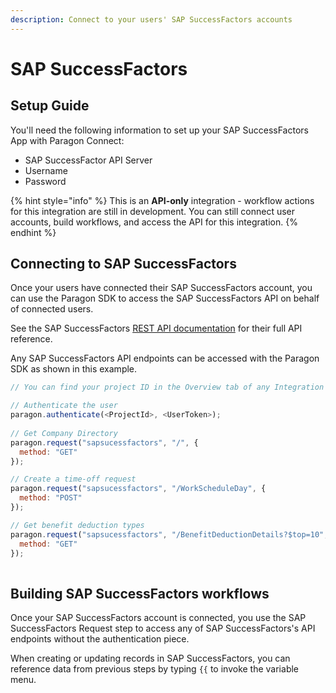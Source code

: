 ```yaml
---
description: Connect to your users' SAP SuccessFactors accounts
---
```


# SAP SuccessFactors

## Setup Guide

You'll need the following information to set up your SAP SuccessFactors App with Paragon Connect:

* SAP SuccessFactor API Server
* Username
* Password

{% hint style="info" %}
This is an **API-only** integration - workflow actions for this integration are still in development. You can still connect user accounts, build workflows, and access the API for this integration.
{% endhint %}

## Connecting to SAP SuccessFactors

Once your users have connected their SAP SuccessFactors account, you can use the Paragon SDK to access the SAP SuccessFactors API on behalf of connected users.

See the SAP SuccessFactors [REST API documentation](https://api.sap.com/package/SuccessFactorsEmployeeCentral/all) for their full API reference.

Any SAP SuccessFactors API endpoints can be accessed with the Paragon SDK as shown in this example.

```javascript
// You can find your project ID in the Overview tab of any Integration

// Authenticate the user
paragon.authenticate(<ProjectId>, <UserToken>);
            
// Get Company Directory
paragon.request("sapsucessfactors", "/", {
  method: "GET"
});

// Create a time-off request
paragon.request("sapsucessfactors", "/WorkScheduleDay", {
  method: "POST"
});

// Get benefit deduction types
paragon.request("sapsucessfactors", "/BenefitDeductionDetails?$top=10", {
  method: "GET"
});
  
```

## Building SAP SuccessFactors workflows

Once your SAP SuccessFactors account is connected, you use the SAP SuccessFactors Request step to access any of SAP SuccessFactors's API endpoints without the authentication piece.

When creating or updating records in SAP SuccessFactors, you can reference data from previous steps by typing `{{` to invoke the variable menu.
